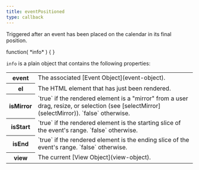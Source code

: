 ```yaml
---
title: eventPositioned
type: callback
---
```


Triggered after an event has been placed on the calendar in its final position.

<div class='spec' markdown='1'>
function( *info* ) { }
</div>

`info` is a plain object that contains the following properties:

<table>

<tr>
<th>event</th>
<td markdown='1'>
The associated [Event Object](event-object).
</td>
</tr>

<tr>
<th>el</th>
<td markdown='1'>
The HTML element that has just been rendered.
</td>
</tr>

<tr>
<th>isMirror</th>
<td markdown='1'>
`true` if the rendered element is a "mirror" from a user drag, resize, or selection (see [selectMirror](selectMirror)). `false` otherwise.
</td>
</tr>

<tr>
<th>isStart</th>
<td markdown='1'>
`true` if the rendered element is the starting slice of the event's range. `false` otherwise.
</td>
</tr>

<tr>
<th>isEnd</th>
<td markdown='1'>
`true` if the rendered element is the ending slice of the event's range. `false` otherwise.
</td>
</tr>

<tr>
<th>view</th>
<td markdown='1'>
The current [View Object](view-object).
</td>
</tr>

</table>

